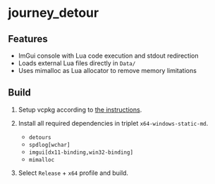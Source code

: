 # journey_detour

## Features
- ImGui console with Lua code execution and stdout redirection
- Loads external Lua files directly in `Data/`
- Uses mimalloc as Lua allocator to remove memory limitations

## Build
1. Setup vcpkg according to [the instructions](https://learn.microsoft.com/en-us/vcpkg/get_started/get-started-msbuild?pivots=shell-cmd).

2. Install all required dependencies in triplet `x64-windows-static-md`.
   - `detours`
   - `spdlog[wchar]`
   - `imgui[dx11-binding,win32-binding]`
   - `mimalloc`

3. Select `Release` + `x64` profile and build.
